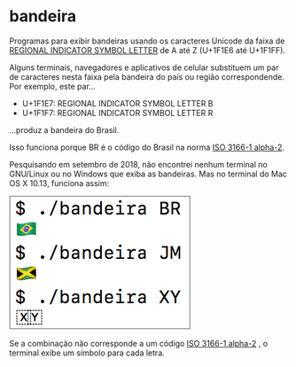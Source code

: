 # bandeira

Programas para exibir bandeiras usando os caracteres Unicode da faixa de [REGIONAL INDICATOR SYMBOL LETTER](https://runefinder2018.appspot.com/?q=regional+indicator+symbol+letter) de A até Z (U+1F1E6 até U+1F1FF).

Alguns terminais, navegadores e aplicativos de celular substituem um par de caracteres nesta faixa pela bandeira do país ou região correspondende. Por exemplo, este par...

- U+1F1E7: REGIONAL INDICATOR SYMBOL LETTER B
- U+1F1F7: REGIONAL INDICATOR SYMBOL LETTER R

...produz a bandeira do Brasil.

Isso funciona porque BR é o código do Brasil na norma [ISO 3166-1 alpha-2](https://en.wikipedia.org/wiki/ISO_3166-1_alpha-2).

Pesquisando em setembro de 2018, não encontrei nenhum terminal no GNU/Linux ou no Windows que exiba as bandeiras. Mas no terminal do Mac OS X 10.13, funciona assim:

![programa bandeira no MacOS 10.13](bandeira.png "Saída do programa bandeira.go no terminal do MacOS 10.13")

Se a combinação não corresponde a um código [ISO 3166-1 alpha-2](https://en.wikipedia.org/wiki/ISO_3166-1_alpha-2)
, o terminal exibe um símbolo para cada letra.